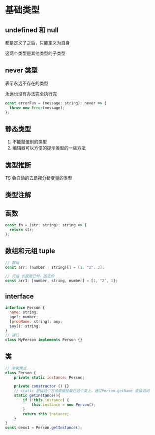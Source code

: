 # 基础类型

## undefined 和 null

都是定义了之后，只能定义为自身

这两个类型是其他类型的子类型

## never 类型

表示永远不存在的类型

永远也没有办法完全执行完

```js
const errorFun = (message: string): never => {
  throw new Error(message);
};
```

## 静态类型

1. 不能赋值别的类型
2. 编辑器可以方便的提示类型的一些方法

## 类型推断

TS 会自动的去昂视分析变量的类型

## 类型注解

## 函数

```js
const fn = (str: string): string => {
  return str;
};
```

## 数组和元组 tuple

```js
// 数组
const arr: (number | string)[] = [1, "2", 3];

// 元组 长度是已知，固定的
const arr1: [number, string, number] = [1, "2", 1];
```

## interface

```js
interface Person {
  name: string;
  age?: number;
  [propName: string]: any;
  say(): string;
}
// 接口
class MyPerson implements Person {}
```

## 类

```js
// 单例模式
class Person {
    private static instance: Person;

    private constructor () {}
    // static 是指这个方法直接挂载在这个类上，通过Person.getName 直接访问
    static getInstance(){
        if (!this.instance) {
            this.instance = new Person();
        }
        return this.instance;
    }
}
const demo1 = Person.getInstance();
```
